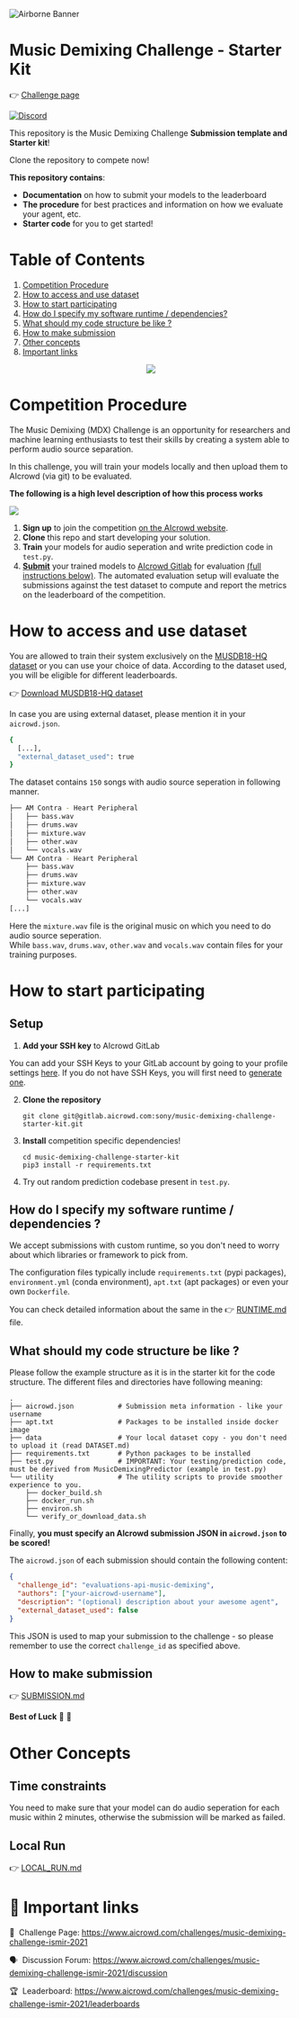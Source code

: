 ![Airborne Banner](https://images.aicrowd.com/raw_images/challenges/social_media_image_file/777/8be36d177c2b161d7944.jpg)

# Music Demixing Challenge - Starter Kit

👉 [Challenge page](https://www.aicrowd.com/challenges/music-demixing-challenge-ismir-2021)

[![Discord](https://img.shields.io/discord/565639094860775436.svg)](https://discord.gg/hAuevqx9Tj)


This repository is the Music Demixing Challenge **Submission template and Starter kit**! 

Clone the repository to compete now!

**This repository contains**:
*  **Documentation** on how to submit your models to the leaderboard
*  **The procedure** for best practices and information on how we evaluate your agent, etc.
*  **Starter code** for you to get started!



# Table of Contents

1. [Competition Procedure](#competition-procedure)
2. [How to access and use dataset](#how-to-access-and-use-dataset)
3. [How to start participating](#how-to-start-participating)
4. [How do I specify my software runtime / dependencies?](#how-do-i-specify-my-software-runtime-dependencies-)
5. [What should my code structure be like ?](#what-should-my-code-structure-be-like-)
6. [How to make submission](#how-to-make-submission)
7. [Other concepts](#other-concepts)
8. [Important links](#-important-links)


<p style="text-align:center"><img style="text-align:center" src="https://images.aicrowd.com/uploads/ckeditor/pictures/401/content_image.png"></p>


#  Competition Procedure

The Music Demixing (MDX) Challenge is an opportunity for researchers and machine learning enthusiasts to test their skills by creating a system able to perform audio source separation.

In this challenge, you will train your models locally and then upload them to AIcrowd (via git) to be evaluated. 

**The following is a high level description of how this process works**

![](https://i.imgur.com/xzQkwKV.jpg)

1. **Sign up** to join the competition [on the AIcrowd website](https://www.aicrowd.com/challenges/music-demixing-challenge-ismir-2021).
2. **Clone** this repo and start developing your solution.
3. **Train** your models for audio seperation and write prediction code in `test.py`.
4. [**Submit**](#how-to-submit-a-model) your trained models to [AIcrowd Gitlab](https://gitlab.aicrowd.com) for evaluation [(full instructions below)](#how-to-submit-a-model). The automated evaluation setup will evaluate the submissions against the test dataset to compute and report the metrics on the leaderboard of the competition.

# How to access and use dataset

You are allowed to train their system exclusively on the [MUSDB18-HQ dataset](https://zenodo.org/record/3338373) or you can use your choice of data. 
According to the dataset used, you will be eligible for different leaderboards.

👉 [Download MUSDB18-HQ dataset](https://zenodo.org/record/3338373)

In case you are using external dataset, please mention it in your `aicrowd.json`.
```bash
{
  [...],
  "external_dataset_used": true
}
```

The dataset contains `150` songs with audio source seperation in following manner.

```bash
├── AM Contra - Heart Peripheral
│   ├── bass.wav
│   ├── drums.wav
│   ├── mixture.wav
│   ├── other.wav
│   └── vocals.wav
└── AM Contra - Heart Peripheral
    ├── bass.wav
    ├── drums.wav
    ├── mixture.wav
    ├── other.wav
    └── vocals.wav
[...]
```

Here the `mixture.wav` file is the original music on which you need to do audio source seperation.<br>
While `bass.wav`, `drums.wav`, `other.wav` and `vocals.wav` contain files for your training purposes.

# How to start participating

## Setup

1. **Add your SSH key** to AIcrowd GitLab

You can add your SSH Keys to your GitLab account by going to your profile settings [here](https://gitlab.aicrowd.com/profile/keys). If you do not have SSH Keys, you will first need to [generate one](https://docs.gitlab.com/ee/ssh/README.html#generating-a-new-ssh-key-pair).

2.  **Clone the repository**

    ```
    git clone git@gitlab.aicrowd.com:sony/music-demixing-challenge-starter-kit.git
    ```

3. **Install** competition specific dependencies!
    ```
    cd music-demixing-challenge-starter-kit
    pip3 install -r requirements.txt
    ```

4. Try out random prediction codebase present in `test.py`.


## How do I specify my software runtime / dependencies ?

We accept submissions with custom runtime, so you don't need to worry about which libraries or framework to pick from.

The configuration files typically include `requirements.txt` (pypi packages), `environment.yml` (conda environment), `apt.txt` (apt packages) or even your own `Dockerfile`.

You can check detailed information about the same in the 👉 [RUNTIME.md](/docs/RUNTIME.md) file.

## What should my code structure be like ?

Please follow the example structure as it is in the starter kit for the code structure.
The different files and directories have following meaning:

```
.
├── aicrowd.json           # Submission meta information - like your username
├── apt.txt                # Packages to be installed inside docker image
├── data                   # Your local dataset copy - you don't need to upload it (read DATASET.md)
├── requirements.txt       # Python packages to be installed
├── test.py                # IMPORTANT: Your testing/prediction code, must be derived from MusicDemixingPredictor (example in test.py)
└── utility                # The utility scripts to provide smoother experience to you.
    ├── docker_build.sh
    ├── docker_run.sh
    ├── environ.sh
    └── verify_or_download_data.sh
```

Finally, **you must specify an AIcrowd submission JSON in `aicrowd.json` to be scored!** 

The `aicrowd.json` of each submission should contain the following content:

```json
{
  "challenge_id": "evaluations-api-music-demixing",
  "authors": ["your-aicrowd-username"],
  "description": "(optional) description about your awesome agent",
  "external_dataset_used": false
}
```

This JSON is used to map your submission to the challenge - so please remember to use the correct `challenge_id` as specified above.

## How to make submission

👉 [SUBMISSION.md](/docs/SUBMISSION.md)

**Best of Luck** :tada: :tada:

# Other Concepts

## Time constraints

You need to make sure that your model can do audio seperation for each music within 2 minutes, otherwise the submission will be marked as failed.

## Local Run

👉 [LOCAL_RUN.md](/docs/LOCAL_RUN.md)

# 📎 Important links


💪 &nbsp;Challenge Page: https://www.aicrowd.com/challenges/music-demixing-challenge-ismir-2021

🗣️ &nbsp;Discussion Forum: https://www.aicrowd.com/challenges/music-demixing-challenge-ismir-2021/discussion

🏆 &nbsp;Leaderboard: https://www.aicrowd.com/challenges/music-demixing-challenge-ismir-2021/leaderboards
